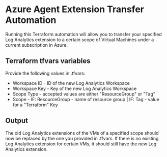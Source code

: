 # Azure Agent Extension Transfer Automation

Running this Terraform automation will allow you to transfer your specified Log Analytics extension to a certain scope of Virtual Machines under a current subscription in Azure.
## Terraform tfvars  variables

Provide the following values in .tfvars:

- Workspace ID - ID of the new Log Analytics Workspace
- Workspace Key - Key of the new Log Analytics Workspace
- Scope Type - accepted values are either "ResourceGroup" or "Tag"
- Scope - IF: ResourceGroup - name of resource group | IF: Tag - value for a "Terraform" Key
## Output

The old Log Analytics extensions of the VMs of a specified scope should now be replaced by the one you provided in .tfvars. If there is no existing Log Analytics extension for certain VMs, it should still have the new Log Analytics extension.
